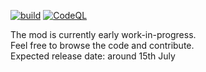 [![build](https://github.com/RedGrapefruit09/MythicalTowers/actions/workflows/build.yml/badge.svg)](https://github.com/RedGrapefruit09/MythicalTowers/actions/workflows/build.yml)
[![CodeQL](https://github.com/RedGrapefruit09/MythicalTowers/actions/workflows/codeql-analysis.yml/badge.svg)](https://github.com/RedGrapefruit09/MythicalTowers/actions/workflows/codeql-analysis.yml)

The mod is currently early work-in-progress.  
Feel free to browse the code and contribute.  
Expected release date: around 15th July